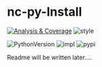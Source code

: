 # nc-py-Install

[![Analysis & Coverage](https://github.com/cloud-py-api/nc-py-install/actions/workflows/analysis-coverage.yml/badge.svg)](https://github.com/cloud-py-api/nc-py-install/actions/workflows/analysis-coverage.yml)
![style](https://img.shields.io/badge/code%20style-black-000000.svg)

![PythonVersion](https://img.shields.io/badge/python-3.9%20%7C%203.10-blue)
![impl](https://img.shields.io/pypi/implementation/nc-py-install)
![pypi](https://img.shields.io/pypi/v/nc-py-install.svg)


Readme will be written later....
